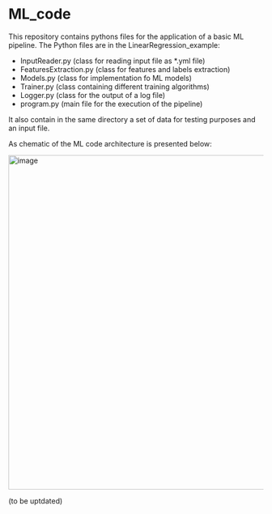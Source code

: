 # ML_code

This repository contains pythons files for the application of a basic ML pipeline.
The Python files are in the LinearRegression_example:

- InputReader.py (class for reading input file as *.yml file)
- FeaturesExtraction.py (class for features and labels extraction)
- Models.py (class for implementation fo ML models)
- Trainer.py (class containing different training algorithms)
- Logger.py (class for the output of a log file)
- program.py (main file for the execution of the pipeline)

It also contain in the same directory a set of data for testing purposes and an input file.

As chematic of the ML code architecture is presented below:

<img width="1256" height="661" alt="image" src="https://github.com/user-attachments/assets/95d8b1c9-8887-45b6-b70c-74c459128865" />



(to be uptdated)
